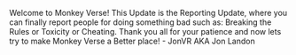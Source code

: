 Welcome to Monkey Verse! This Update is the Reporting Update, where you can finally report people for doing something bad such as: Breaking the Rules or Toxicity or Cheating. Thank you all for your patience and now lets try to make Monkey Verse a Better place! - JonVR AKA Jon Landon
